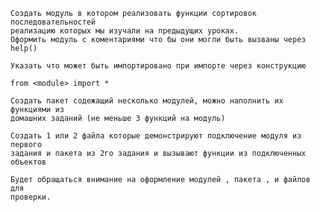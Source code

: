     Создать модуль в котором реализовать функции сортировок последовательностей 
    реализацию которых мы изучали на предыдущих уроках.
    Оформить модуль с коментариями что бы они могли быть вызваны через help()

    Указать что может быть импортировано при импорте через конструкцию

    from <module> import *

    Создать пакет содежащий несколько модулей, можно наполнить их функциями из 
    домашних заданий (не меньше 3 функций на модуль)

    Создать 1 или 2 файла которые демонстрируют подключение модуля из первого 
    задания и пакета из 2го задания и вызывают функции из подключенных объектов

    Будет обращаться внимание на оформление модулей , пакета , и файлов для 
    проверки.